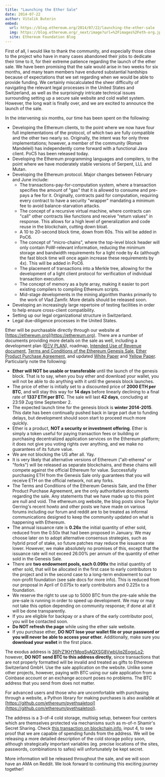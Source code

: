 ```yaml
---
title: "Launching the Ether Sale"
date: 2014-07-22
author: Vitalik Buterin
embed:
  url: https://blog.ethereum.org/2014/07/22/launching-the-ether-sale
  img: https://blog.ethereum.org/_next/image?url=%2Fimages%2Feth-org.jpeg&w=1080&q=75
  site: Ethereum Foundation Blog
---
```


First of all, I would like to thank the community, and especially those close to the project who have in many cases abandoned their jobs to dedicate their time to it, for their extreme patience regarding the launch of the ether sale. We have been promising that the sale would arise in two weeks for six months, and many team members have endured substantial hardships because of expectations that we set regarding when we would be able to provide funding. We certainly miscalculated the sheer difficulty of navigating the relevant legal processes in the United States and Switzerland, as well as the surprisingly intricate technical issues surrounding setting up a secure sale website and cold wallet system. However, the long wait is finally over, and we are excited to announce the launch of the sale.

In the intervening six months, our time has been spent on the following:

*   Developing the Ethereum clients, to the point where we now have four full implementations of the protocol, of which two are fully compatible and the other two nearly so. Originally, the intent was for only three implementations; however, a member of the community (Roman Mandeleil) has independently come forward with a functional Java client. PoC5 has been released today.
*   Developing the Ethereum programming languages and compilers, to the point where we have moderately stable versions of Serpent, LLL and Mutan.
*   Developing the Ethereum protocol. Major changes between February and June include:
    *   The transactions-pay-for-computation system, where a transaction specifies the amount of "gas" that it is allowed to consume and pre-pays a fee for it. Originally, contracts paid for computation, requiring every contract to have a security "wrapper" mandating a minimum fee to avoid balance-starvation attacks.
    *   The concept of a recursive virtual machine, where contracts can "call" other contracts like functions and receive "return values" in response. This allows for a high level of generalization and code reuse in the blockchain, cutting down bloat.
    *   A 10 to 20-second block time, down from 60s. This will be added in PoC6.
    *   The concept of "micro-chains", where the top-level block header will only contain PoW-relevant information, reducing the minimum storage and bandwidth requirements for a light node by 4x (although the fast block time will once again increase these requirements by 4x). This will be added in PoC6.
    *   The placement of transactions into a Merkle tree, allowing for the development of a light client protocol for verification of individual transaction execution.
    *   The concept of memory as a byte array, making it easier to port existing compilers to compiling Ethereum scripts.
    *   Mid-stage developments in the mining algorithm thanks primarily to the work of Vlad Zamfir. More details should be released soon.
*   Developing an increasingly large repertoire of testing facilities in order to help ensure cross-client compatibility.
*   Setting up our legal organizational structure in Switzerland.
*   Legal due-diligence processes in the United States.

Ether will be purchasable directly through our website at [https://ethereum.org](https://ethereum.org). There are a number of documents providing more details on the sale as well, including a development plan ([ĐΞV PLAN](https://www.ethereum.org/pdfs/ĐΞVPLAN.pdf)), roadmap, [Intended Use of Revenue document](https://www.ethereum.org/pdfs/IntendedUseOfRevenue.pdf), [Terms and Conditions of the Ethereum Genesis Sale](https://www.ethereum.org/pdfs/TermsAndConditionsOfTheEthereumGenesisSale.pdf), [Ether Product Purchase Agreement,](https://www.ethereum.org/pdfs/EtherProductPurchaseAgreement.pdf) and updated [White Paper](https://www.ethereum.org/pdfs/EthereumWhitePaper.pdf) and [Yellow Paper](https://www.ethereum.org/pdfs/EthereumYellowPaper.pdf). Particularly note the following:

*   **Ether will NOT be usable or transferable** until the launch of the genesis block. That is to say, when you buy ether and download your wallet, you will not be able to do anything with it until the genesis block launches.
*   The price of ether is initially set to a discounted price of **2000 ETH per BTC**, and will stay this way for **14 days** before linearly declining to a final rate of **1337 ETH per BTC**. The sale will last **42 days**, concluding at 23:59 Zug time September 2.
*   The expected launch time for the genesis block is **winter 2014-2015**. This date has been continually pushed back in large part due to funding delays, but development should soon start to proceed much more quickly.
*   Ether is a product, **NOT a security or investment offering**. Ether is simply a token useful for paying transaction fees or building or purchasing decentralized application services on the Ethereum platform; it does not give you voting rights over anything, and we make no guarantees of its future value.
*   We are not blocking the US after all. Yay.
*   It is very likely that alternative versions of Ethereum ("alt-etherea" or "forks") will be released as separate blockchains, and these chains will compete against the official Ethereum for value. Successfully purchasing ETH from the Genesis Sale only guarantees that you will receive ETH on the official network, not any forks.
*   The Terms and Conditions of the Ethereum Genesis Sale, and the Ether Product Purchase Agreement, are the only authoritative documents regarding the sale. Any statements that we have made up to this point are null and void.  The ethereum.org website, the blog posts since Taylor Gerring's recent howto and other posts we have made on various forums including our forum and reddit are to be treated as informal communications designed to keep the community updated on what is happening with Ethereum.
*   The annual issuance rate is **0.26x** the initial quantity of ether sold, reduced from the 0.50x that had been proposed in January. We may choose later on to adopt alternative consensus strategies, such as hybrid proof of stake, so future patches may reduce the issuance rate lower. However, we make absolutely no promises of this, except that the issuance rate will not exceed 26.00% per annum of the quantity of ether sold in the Genesis Sale.
*   There are **two endowment pools, each 0.099x** the initial quantity of ether sold, that will be allocated in the first case to early contributors to the project and in the second case to a long-term endowment to our non-profit foundation (see sale docs for more info). This is reduced from our proposal in April of 0.075x to early contributors and 0.225x to a foundation.
*   We reserve the right to use up to 5000 BTC from the pre-sale while the pre-sale is running in order to speed up development. We may or may not take this option depending on community response; if done at all it will be done transparently.
*   If you are eligible for backpay or a share of the early contributor pool, you will be contacted soon.
*   **Do NOT refresh the page** while using the ether sale website.
*   If you purchase ether, **DO NOT lose your wallet file or your password or you will never be able to access your ether.** Additionally, make sure you **download your wallet** in the first place.

The exodus address is [36PrZ1KHYMpqSyAQXSG8VwbUiq2EogxLo2](https://blockchain.info/address/36PrZ1KHYMpqSyAQXSG8VwbUiq2EogxLo2); however, **DO NOT send BTC to this address directly**, since transactions that are not properly formatted will be invalid and treated as gifts to Ethereum Switzerland GmbH. Use the sale application on the website. Unlike some other projects, however, paying with BTC using our sale application from a Coinbase account or an exchange account poses no problems. The BTC address that you send from does not matter.

For advanced users and those who are uncomfortable with purchasing through a website, a Python library for making purchases is also available at [https://github.com/ethereum/pyethsaletool](https://github.com/ethereum/pyethsaletool).

The address is a 3-of-4 cold storage, multisig setup, between four centers which are themselves protected via mechanisms such as m-of-n Shamir's Secret Sharing. Check [this transaction on blockchain.info](https://blockchain.info/tx/592eaf32d83a7db47321642c4b3837d38edfbe57910f4f6abd548e578f51f80a), input 4, to see proof that we are capable of spending funds from the address. We will be releasing a more detailed description of the cold storage policy soon, although strategically important variables (eg. precise locations of the sites, passwords, combinations to safes) will unfortunately be kept secret.

More information will be released throughout the sale, and we will soon have an AMA on Reddit. We look forward to continuing this exciting journey together!
